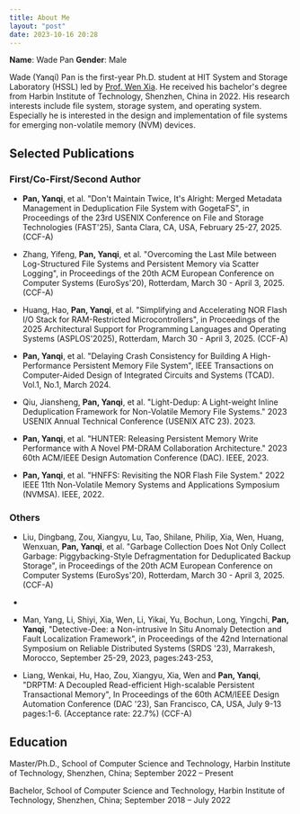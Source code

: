 ```yaml
---
title: About Me
layout: "post"
date: 2023-10-16 20:28
---
```


**Name**: Wade Pan
**Gender**: Male

Wade (Yanqi) Pan is the first-year Ph.D. student at HIT System and Storage Laboratory (HSSL) led by [Prof. Wen Xia](https://cswxia.github.io/). He received his bachelor's degree from Harbin Institute of Technology, Shenzhen, China in 2022. His research interests include file system, storage system, and operating system. Especially he is interested in the design and implementation of file systems for emerging non-volatile memory (NVM) devices. 

## Selected Publications 

### First/Co-First/Second Author

- **Pan, Yanqi**, et al. "Don't Maintain Twice, It's Alright: Merged Metadata Management in Deduplication File System with GogetaFS", in Proceedings of the 23rd USENIX Conference on File and Storage Technologies (FAST'25), Santa Clara, CA, USA, February 25-27, 2025. (CCF-A)

- Zhang, Yifeng, **Pan, Yanqi**, et al. "Overcoming the Last Mile between Log-Structured File Systems and Persistent Memory via Scatter Logging", in Proceedings of the 20th ACM European Conference on Computer Systems (EuroSys'20), Rotterdam, March 30 - April 3, 2025. (CCF-A)

- Huang, Hao, **Pan, Yanqi**, et al. "Simplifying and Accelerating NOR Flash I/O Stack for RAM-Restricted Microcontrollers", in Proceedings of the 2025 Architectural Support for Programming Languages and Operating Systems (ASPLOS'2025), Rotterdam, March 30 - April 3, 2025. (CCF-A)

- **Pan, Yanqi**, et al. "Delaying Crash Consistency for Building A High-Performance Persistent Memory File System", IEEE Transactions on Computer-Aided Design of Integrated Circuits and Systems (TCAD). Vol.1, No.1, March 2024. 

- Qiu, Jiansheng, **Pan, Yanqi**, et al. "Light-Dedup: A Light-weight Inline Deduplication Framework for Non-Volatile Memory File Systems." 2023 USENIX Annual Technical Conference (USENIX ATC 23). 2023.

- **Pan, Yanqi**, et al. "HUNTER: Releasing Persistent Memory Write Performance with A Novel PM-DRAM Collaboration Architecture." 2023 60th ACM/IEEE Design Automation Conference (DAC). IEEE, 2023.

- **Pan, Yanqi**, et al. "HNFFS: Revisiting the NOR Flash File System." 2022 IEEE 11th Non-Volatile Memory Systems and Applications Symposium (NVMSA). IEEE, 2022.

### Others

- Liu, Dingbang, Zou, Xiangyu, Lu, Tao, Shilane, Philip, Xia, Wen, Huang, Wenxuan, **Pan, Yanqi**, et al. "Garbage Collection Does Not Only Collect Garbage: Piggybacking-Style Defragmentation for Deduplicated Backup Storage", in Proceedings of the 20th ACM European Conference on Computer Systems (EuroSys'20), Rotterdam, March 30 - April 3, 2025. (CCF-A)
- 
- Man, Yang, Li, Shiyi, Xia, Wen, Li, Yikai, Yu, Bochun, Long, Yingchi, **Pan, Yanqi**, "Detective-Dee: a Non-intrusive In Situ Anomaly Detection and Fault Localization Framework", in Proceedings of the 42nd International Symposium on Reliable Distributed Systems (SRDS '23), Marrakesh, Morocco, September 25-29, 2023, pages:243-253, 

- Liang, Wenkai, Hu, Hao, Zou, Xiangyu, Xia, Wen and **Pan, Yanqi**, "DRPTM: A Decoupled Read-efficient High-scalable Persistent Transactional Memory", In Proceedings of the 60th ACM/IEEE Design Automation Conference (DAC '23), San Francisco, CA, USA, July 9-13 pages:1-6. (Acceptance rate: 22.7%) (CCF-A)


## Education

Master/Ph.D., School of Computer Science and Technology, Harbin Institute of Technology, Shenzhen, China; September 2022 – Present

Bachelor, School of Computer Science and Technology, Harbin Institute of Technology, Shenzhen, China; September 2018 – July 2022